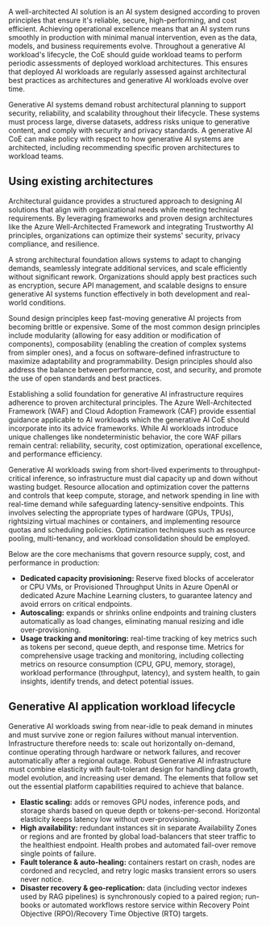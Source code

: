 A well-architected AI solution is an AI system designed according to proven principles that ensure it's reliable, secure, high-performing, and cost efficient. Achieving operational excellence means that an AI system runs smoothly in production with minimal manual intervention, even as the data, models, and business requirements evolve. Throughout a generative AI workload's lifecycle, the CoE should guide workload teams to perform periodic assessments of deployed workload architectures. This  ensures that deployed AI workloads are regularly assessed against architectural best practices as architectures and generative AI workloads evolve over time.

Generative AI systems demand robust architectural planning to support security, reliability, and scalability throughout their lifecycle. These systems must process large, diverse datasets, address risks unique to generative content, and comply with security and privacy standards.  A generative AI CoE can make policy with respect to how generative AI systems are architected, including recommending specific proven architectures to workload teams. 

## Using existing architectures

Architectural guidance provides a structured approach to designing AI solutions that align with organizational needs while meeting technical requirements. By leveraging frameworks and proven design architectures like the Azure Well-Architected Framework and integrating Trustworthy AI principles, organizations can optimize their systems' security, privacy compliance, and resilience.

A strong architectural foundation allows systems to adapt to changing demands, seamlessly integrate additional services, and scale efficiently without significant rework. Organizations should apply best practices such as encryption, secure API management, and scalable designs to ensure generative AI systems function effectively in both development and real-world conditions.

Sound design principles keep fast-moving generative AI projects from becoming brittle or expensive. Some of the most common design principles include modularity (allowing for easy addition or modification of components), composability (enabling the creation of complex systems from simpler ones), and a focus on software-defined infrastructure to maximize adaptability and programmability. Design principles should also address the balance between performance, cost, and security, and promote the use of open standards and best practices.

Establishing a solid foundation for generative AI infrastructure requires adherence to proven architectural principles. The Azure Well-Architected Framework (WAF) and Cloud Adoption Framework (CAF) provide essential guidance applicable to AI workloads which the generative AI CoE should incorporate into its advice frameworks. While AI workloads introduce unique challenges like nondeterministic behavior, the core WAF pillars remain central: reliability, security, cost optimization, operational excellence, and performance efficiency. 

Generative AI workloads swing from short-lived experiments to throughput-critical inference, so infrastructure must dial capacity up and down without wasting budget. Resource allocation and optimization cover the patterns and controls that keep compute, storage, and network spending in line with real-time demand while safeguarding latency-sensitive endpoints. This involves selecting the appropriate types of hardware (GPUs, TPUs), rightsizing virtual machines or containers, and implementing resource quotas and scheduling policies. Optimization techniques such as resource pooling, multi-tenancy, and workload consolidation should be employed. 

Below are the core mechanisms that govern resource supply, cost, and performance in production:

- **Dedicated capacity provisioning:** Reserve fixed blocks of accelerator or CPU VMs, or Provisioned Throughput Units in Azure OpenAI or dedicated Azure Machine Learning clusters, to guarantee latency and avoid errors on critical endpoints. 
- **Autoscaling:** expands or shrinks online endpoints and training clusters automatically as load changes, eliminating manual resizing and idle over-provisioning.
- **Usage tracking and monitoring:** real-time tracking of key metrics such as tokens per second, queue depth, and response time. Metrics for comprehensive usage tracking and monitoring, including collecting metrics on resource consumption (CPU, GPU, memory, storage), workload performance (throughput, latency), and system health, to gain insights, identify trends, and detect potential issues. 

## Generative AI application workload lifecycle

Generative AI workloads swing from near-idle to peak demand in minutes and must survive zone or region failures without manual intervention. Infrastructure therefore needs to: scale out horizontally on-demand, continue operating through hardware or network failures, and recover automatically after a regional outage. Robust Generative AI infrastructure must combine elasticity with fault-tolerant design for handling data growth, model evolution, and increasing user demand. The elements that follow set out the essential platform capabilities required to achieve that balance.

- **Elastic scaling:** adds or removes GPU nodes, inference pods, and storage shards based on queue depth or tokens-per-second. Horizontal elasticity keeps latency low without over-provisioning.
- **High availability:** redundant instances sit in separate Availability Zones or regions and are fronted by global load-balancers that steer traffic to the healthiest endpoint. Health probes and automated fail-over remove single points of failure.
- **Fault tolerance & auto-healing:** containers restart on crash, nodes are cordoned and recycled, and retry logic masks transient errors so users never notice.
- **Disaster recovery & geo-replication:** data (including vector indexes used by RAG pipelines) is synchronously copied to a paired region; run-books or automated workflows restore service within Recovery Point Objective (RPO)/Recovery Time Objective (RTO) targets.
